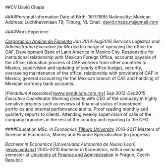 ##CV David Chapa

####Personal Information
Date of Birth: 16/7/1985
Natinoality: Mexican
Address: Luchthavenlaan 79, Tilburg, NL
Email: david.chapa.m@gmail.com

####Work Experiece

[*Corporacion Andina de Fomento*](www.caf.com)
_Jan 2014-Aug2016_
_Services Logistics and Administration Executive for Mexico_
In charge of openning the office for CAF, Development Bank of Latin America in Mexico City. Responsible for institutional relationship
with Mexican Foreign Office, accounts payable of the office, relocation process of CAF workers from other countries to Mexico, supervision 
and updating of yearly office budget, security, overseeing maintenance of the office, relationship with providers of CAF in Mexico, general 
accounting for the Mexican branch of CAF and handling of Mexican currency bank accounts.


[*Pendulum Associates*](www.pendulum.com.mx]
_Sep 2012-Dec2015_
_Executive Coordinator_
Working directly with CEO of the company in highly sensitive projects such as reviews of financial status of investment portfolios and 
internal perfomrance audits. Proof reading monthly and quarterly reports to clients. Attending weekly supervision of calls of the company 
branches in the rest of the country and reporting to the CEO.

####Education
_MSc. in Economics_ 
[*Tilburg University*](wwww.tilburguniversity.edu)
2016-2017 Masters of Science in Economics, Money and Finance Specialization
(in progress)

_Bachelor in Economics_
[*Universidad Autonoma de Nuevo Leon*](www.uanl.mx]
2005-2010 Bachelor in Economics, with a exchange semester at [University of Finance and Administration](www.vsfs.cz) in Prague, Czech Republic

